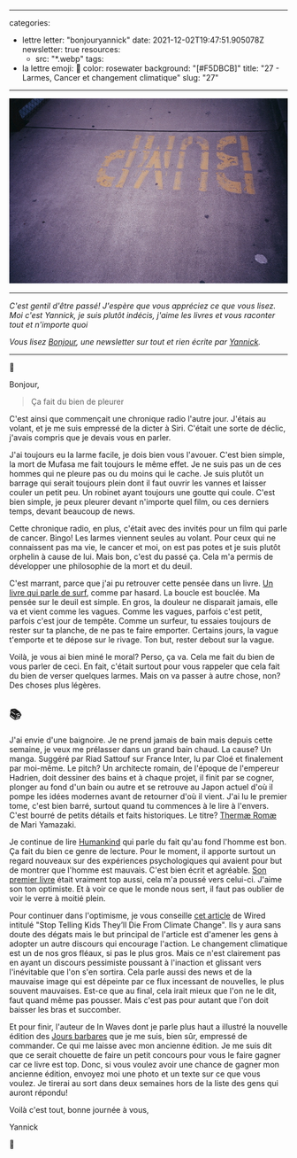
---
categories:
- lettre
letter: "bonjouryannick"
date: 2021-12-02T19:47:51.905078Z
newsletter: true
resources:
  - src: "*.webp"
tags:
- la lettre
emoji: 💌
color: rosewater
background: "[#F5DBCB]"
title: "27 - Larmes, Cancer et changement climatique"
slug: "27"
---
![BC2631EA-5847-4B82-99DA-3AB524A20E3C.jpeg](BC2631EA-5847-4B82-99DA-3AB524A20E3C.webp)

-----

*C'est gentil d'être passé! J'espère que vous appréciez ce que vous lisez. Moi c'est Yannick, je suis plutôt indécis, j'aime les livres et vous raconter tout et n'importe quoi*

*Vous lisez [Bonjour](https://yannickschutz.com/bonjour), une newsletter sur tout et rien écrite par [Yannick](https://yannickschutz.com/now).*

-----

👋

Bonjour,

> Ça fait du bien de pleurer

C'est ainsi que commençait une chronique radio l'autre jour. J'étais au volant, et je me suis empressé de la dicter à Siri. C'était une sorte de déclic, j'avais compris que je devais vous en parler.

J'ai toujours eu la larme facile, je dois bien vous l'avouer. C'est bien simple, la mort de Mufasa me fait toujours le même effet. Je ne suis pas un de ces hommes qui ne pleure pas ou du moins qui le cache. Je suis plutôt un barrage qui serait toujours plein dont il faut ouvrir les vannes et laisser couler un petit peu. Un robinet ayant toujours une goutte qui coule. C'est bien simple, je peux pleurer devant n'importe quel film, ou ces derniers temps, devant beaucoup de news.

Cette chronique radio, en plus, c'était avec des invités pour un film qui parle de cancer. Bingo! Les larmes viennent seules au volant. Pour ceux qui ne connaissent pas ma vie, le cancer et moi, on est pas potes et je suis plutôt orphelin à cause de lui. Mais bon, c'est du passé ça. Cela m'a permis de développer une philosophie de la mort et du deuil.

C'est marrant, parce que j'ai pu retrouver cette pensée dans un livre. [Un livre qui parle de surf](https://www.librairiesindependantes.com/product/9782203192393/), comme par hasard. La boucle est bouclée. Ma pensée sur le deuil est simple. En gros, la douleur ne disparait jamais, elle va et vient comme les vagues. Comme les vagues, parfois c'est petit, parfois c'est jour de tempête. Comme un surfeur, tu essaies toujours de rester sur ta planche, de ne pas te faire emporter. Certains jours, la vague t'emporte et te dépose sur le rivage. Ton but, rester debout sur la vague.

Voilà, je vous ai bien miné le moral? Perso, ça va. Cela me fait du bien de vous parler de ceci. En fait, c'était surtout pour vous rappeler que cela fait du bien de verser quelques larmes. Mais on va passer à autre chose, non? Des choses plus légères.

## 📚

J'ai envie d'une baignoire. Je ne prend jamais de bain mais depuis cette semaine, je veux me prélasser dans un grand bain chaud. La cause? Un manga. Suggéré par Riad Sattouf sur France Inter, lu par Cloé et finalement par moi-même. Le pitch? Un architecte romain, de l'époque de l'empereur Hadrien, doit dessiner des bains et à chaque projet, il finit par se cogner, plonger au fond d'un bain ou autre et se retrouve au Japon actuel d'où il pompe les idées modernes avant de retourner d'où il vient. J'ai lu le premier tome, c'est bien barré, surtout quand tu commences à le lire à l'envers. C'est bourré de petits détails et faits historiques. Le titre? [Thermæ Romæ](https://www.recyclivre.com/shop/289460-1906141-thermae-romae-vol-1-mari-yamazaki-9782203049093.html#/26-etat-bon) de Mari Yamazaki.

Je continue de lire [Humankind](https://www.librairiesindependantes.com/product/9781408898956/) qui parle du fait qu'au fond l'homme est bon. Ça fait du bien ce genre de lecture. Pour le moment, il apporte surtout un regard nouveaux sur des expériences psychologiques qui avaient pour but de montrer que l'homme est mauvais. C'est bien écrit et agréable. [Son premier livre](https://www.librairiesindependantes.com/product/9782757886717/) était vraiment top aussi, cela m'a poussé vers celui-ci. J'aime son ton optimiste. Et à voir ce que le monde nous sert, il faut pas oublier de voir le verre à moitié plein.

Pour continuer dans l'optimisme, je vous conseille [cet article](https://www.wired.co.uk/article/climate-crisis-doom) de Wired intitulé "Stop Telling Kids They’ll Die From Climate Change". Ils y aura sans doute des dégats mais le but principal de l'article est d'amener les gens à adopter un autre discours qui encourage l'action. Le changement climatique est un de nos gros fléaux, si pas le plus gros. Mais ce n'est clairement pas en ayant un discours pessimiste poussant à l'inaction et glissant vers l'inévitable que l'on s'en sortira. Cela parle aussi des news et de la mauvaise image qui est dépeinte par ce flux incessant de nouvelles, le plus souvent mauvaises. Est-ce que au final, cela irait mieux que l'on ne le dit, faut quand même pas pousser. Mais c'est pas pour autant que l'on doit baisser les bras et succomber.

Et pour finir, l'auteur de In Waves dont je parle plus haut a illustré la nouvelle édition des [Jours barbares](https://www.librairiesindependantes.com/product/9782364685963/) que je me suis, bien sûr, empressé de commander. Ce qui me laisse avec mon ancienne édition. Je me suis dit que ce serait chouette de faire un petit concours pour vous le faire gagner car ce livre est top. Donc, si vous voulez avoir une chance de gagner mon ancienne édition, envoyez moi une photo et un texte sur ce que vous voulez. Je tirerai au sort dans deux semaines hors de la liste des gens qui auront répondu!

Voilà c'est tout, bonne journée à vous,

Yannick

💌
